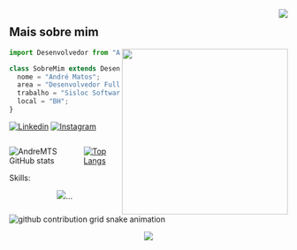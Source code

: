 <img align="right" src="https://media.licdn.com/dms/image/v2/D4D16AQEUbpnp56WhqQ/profile-displaybackgroundimage-shrink_350_1400/B4DZXkvT5NHwAY-/0/1743299367159?e=1749081600&v=beta&t=bxdKRUDBemP7QolEDVkH1g4WXXkFUmx2VHUr8D6tzZs" />

## Mais sobre mim
<img align="right" width="300" src="https://i2.wp.com/allhtaccess.info/wp-content/uploads/2018/03/programming.gif?fit=1281%2C716&ssl=1" />

```js
import Desenvolvedor from "AndreMTS";

class SobreMim extends Desenvolvedor {
  nome = "André Matos";
  area = "Desenvolvedor Full-stack";
  trabalho = "Sisloc Software";
  local = "BH";
}
```


[![Linkedin](	https://img.shields.io/badge/LinkedIn-0077B5?style=for-the-badge&logo=linkedin&logoColor=white)](https://www.linkedin.com/in/andremts/)
[![Instagram](	https://img.shields.io/badge/Instagram-E4405F?style=for-the-badge&logo=instagram&logoColor=white)](https://www.instagram.com/andremts_/)

<span style="display: flex;">
  
![AndreMTS GitHub stats](https://github-readme-stats.vercel.app/api?username=andremts&show_icons=true&theme=gruvbox)

[![Top Langs](https://github-readme-stats.vercel.app/api/top-langs/?username=andremts&layout=compact)](https://github.com/andremts)

</span>
Skills:
<p align="center">
  <a>
    <img src="https://skillicons.dev/icons?i=vue,js,html,css,bootstrap,postgres,mysql,webstorm,vscode,git,postman,kubernetes,docker,grafana,electron" />...
  </a>
</p>

<picture align="center">
  <source media="(prefers-color-scheme: dark)" srcset="https://raw.githubusercontent.com/AndreMTS/AndreMTS/output/github-contribution-grid-snake-dark.svg">
  <source media="(prefers-color-scheme: light)" srcset="https://raw.githubusercontent.com/AndreMTS/AndreMTS/github-contribution-grid-snake-dark.svg">
  <img align="center" alt="github contribution grid snake animation" src="https://raw.githubusercontent.com/AndreMTS/AndreMTS/github-contribution-grid-snake.svg">
</picture>

<p align="center">
  <a href="https://github.com/andremts">
    <img src="https://komarev.com/ghpvc/?username=andremts&color=blue&style=flat)" /> 
  </a>
</p>

